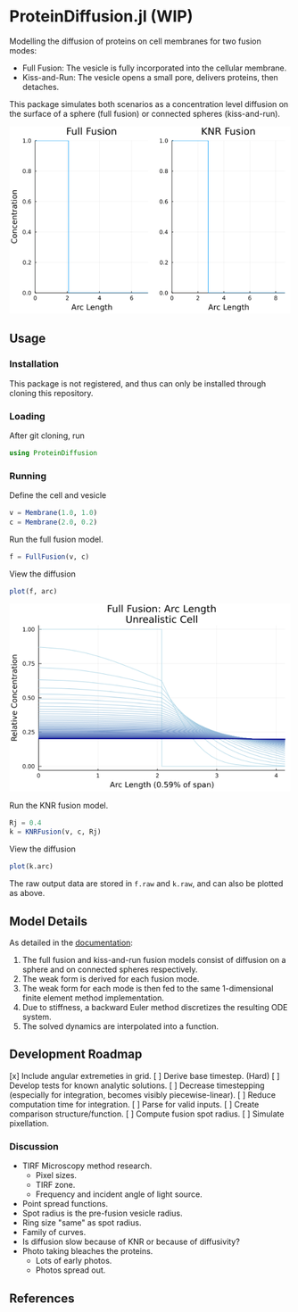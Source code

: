 # ProteinDiffusion.jl (WIP)
Modelling the diffusion of proteins on cell membranes for two fusion modes:
* Full Fusion: The vesicle is fully incorporated into the cellular membrane.
* Kiss-and-Run: The vesicle opens a small pore, delivers proteins, then detaches.

This package simulates both scenarios as a concentration level diffusion on the surface of a sphere (full fusion) or connected spheres (kiss-and-run).

![](anim/unrealistic_2danim.gif)

## Usage
### Installation
This package is not registered, and thus can only be installed through cloning this repository.

### Loading
After git cloning, run
```julia
using ProteinDiffusion
```

### Running
Define the cell and vesicle
```julia
v = Membrane(1.0, 1.0)
c = Membrane(2.0, 0.2)
```

Run the full fusion model.
```julia
f = FullFusion(v, c)
```

View the diffusion
```julia
plot(f, arc)
```

![](plots/unrealistic_fullfusion_arc.png)

Run the KNR fusion model.
```julia
Rj = 0.4
k = KNRFusion(v, c, Rj)
```

View the diffusion
```julia
plot(k.arc)
```

The raw output data are stored in `f.raw` and `k.raw`, and can also be plotted as above.

## Model Details
As detailed in the [documentation][doc]:
1. The full fusion and kiss-and-run fusion models consist of diffusion on a sphere and on connected spheres respectively.
2. The weak form is derived for each fusion mode.
3. The weak form for each mode is then fed to the same 1-dimensional finite element method implementation.
4. Due to stiffness, a backward Euler method discretizes the resulting ODE system.
5. The solved dynamics are interpolated into a function.

## Development Roadmap
[x] Include angular extremeties in grid.
[ ] Derive base timestep. (Hard)
[ ] Develop tests for known analytic solutions.
[ ] Decrease timestepping (especially for integration, becomes visibly piecewise-linear).
[ ] Reduce computation time for integration.
[ ] Parse for valid inputs.
[ ] Create comparison structure/function.
[ ] Compute fusion spot radius.
[ ] Simulate pixellation.

### Discussion
* TIRF Microscopy method research.
  * Pixel sizes.
  * TIRF zone.
  * Frequency and incident angle of light source.
* Point spread functions.
* Spot radius is the pre-fusion vesicle radius.
* Ring size "same" as spot radius.
* Family of curves.
* Is diffusion slow because of KNR or because of diffusivity?
* Photo taking bleaches the proteins.
  * Lots of early photos.
  * Photos spread out.

## References

[doc]: ./doc/proteindiffusion.pdf